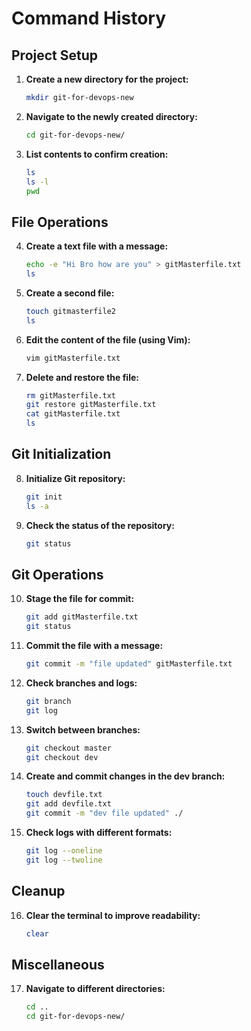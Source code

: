 # Command History

## Project Setup

1. **Create a new directory for the project:**
    ```bash
    mkdir git-for-devops-new
    ```

2. **Navigate to the newly created directory:**
    ```bash
    cd git-for-devops-new/
    ```

3. **List contents to confirm creation:**
    ```bash
    ls
    ls -l
    pwd
    ```

## File Operations

4. **Create a text file with a message:**
    ```bash
    echo -e "Hi Bro how are you" > gitMasterfile.txt
    ls
    ```

5. **Create a second file:**
    ```bash
    touch gitmasterfile2
    ls
    ```

6. **Edit the content of the file (using Vim):**
    ```bash
    vim gitMasterfile.txt
    ```

7. **Delete and restore the file:**
    ```bash
    rm gitMasterfile.txt
    git restore gitMasterfile.txt
    cat gitMasterfile.txt
    ls
    ```

## Git Initialization

8. **Initialize Git repository:**
    ```bash
    git init
    ls -a
    ```

9. **Check the status of the repository:**
    ```bash
    git status
    ```

## Git Operations

10. **Stage the file for commit:**
    ```bash
    git add gitMasterfile.txt
    git status
    ```

11. **Commit the file with a message:**
    ```bash
    git commit -m "file updated" gitMasterfile.txt
    ```

12. **Check branches and logs:**
    ```bash
    git branch
    git log
    ```

13. **Switch between branches:**
    ```bash
    git checkout master
    git checkout dev
    ```

14. **Create and commit changes in the dev branch:**
    ```bash
    touch devfile.txt
    git add devfile.txt
    git commit -m "dev file updated" ./
    ```

15. **Check logs with different formats:**
    ```bash
    git log --oneline
    git log --twoline
    ```

## Cleanup

16. **Clear the terminal to improve readability:**
    ```bash
    clear
    ```

## Miscellaneous

17. **Navigate to different directories:**
    ```bash
    cd ..
    cd git-for-devops-new/
    ```
